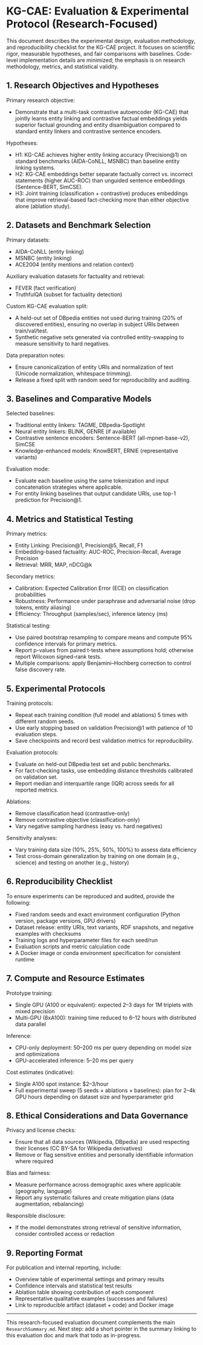 # KG-CAE: Evaluation & Experimental Protocol (Research-Focused)

This document describes the experimental design, evaluation methodology, and reproducibility checklist for the KG-CAE project. It focuses on scientific rigor, measurable hypotheses, and fair comparisons with baselines. Code-level implementation details are minimized; the emphasis is on research methodology, metrics, and statistical validity.

## 1. Research Objectives and Hypotheses

Primary research objective:
- Demonstrate that a multi-task contrastive autoencoder (KG-CAE) that jointly learns entity linking and contrastive factual embeddings yields superior factual grounding and entity disambiguation compared to standard entity linkers and contrastive sentence encoders.

Hypotheses:
- H1: KG-CAE achieves higher entity linking accuracy (Precision@1) on standard benchmarks (AIDA-CoNLL, MSNBC) than baseline entity linking systems.
- H2: KG-CAE embeddings better separate factually correct vs. incorrect statements (higher AUC-ROC) than unguided sentence embeddings (Sentence-BERT, SimCSE).
- H3: Joint training (classification + contrastive) produces embeddings that improve retrieval-based fact-checking more than either objective alone (ablation study).

## 2. Datasets and Benchmark Selection

Primary datasets:
- AIDA-CoNLL (entity linking)
- MSNBC (entity linking)
- ACE2004 (entity mentions and relation context)

Auxiliary evaluation datasets for factuality and retrieval:
- FEVER (fact verification)
- TruthfulQA (subset for factuality detection)

Custom KG-CAE evaluation split:
- A held-out set of DBpedia entities not used during training (20% of discovered entities), ensuring no overlap in subject URIs between train/val/test.
- Synthetic negative sets generated via controlled entity-swapping to measure sensitivity to hard negatives.

Data preparation notes:
- Ensure canonicalization of entity URIs and normalization of text (Unicode normalization, whitespace trimming).
- Release a fixed split with random seed for reproducibility and auditing.

## 3. Baselines and Comparative Models

Selected baselines:
- Traditional entity linkers: TAGME, DBpedia-Spotlight
- Neural entity linkers: BLINK, GENRE (if available)
- Contrastive sentence encoders: Sentence-BERT (all-mpnet-base-v2), SimCSE
- Knowledge-enhanced models: KnowBERT, ERNIE (representative variants)

Evaluation mode:
- Evaluate each baseline using the same tokenization and input concatenation strategies where applicable.
- For entity linking baselines that output candidate URIs, use top-1 prediction for Precision@1.

## 4. Metrics and Statistical Testing

Primary metrics:
- Entity Linking: Precision@1, Precision@5, Recall, F1
- Embedding-based factuality: AUC-ROC, Precision-Recall, Average Precision
- Retrieval: MRR, MAP, nDCG@k

Secondary metrics:
- Calibration: Expected Calibration Error (ECE) on classification probabilities
- Robustness: Performance under paraphrase and adversarial noise (drop tokens, entity aliasing)
- Efficiency: Throughput (samples/sec), inference latency (ms)

Statistical testing:
- Use paired bootstrap resampling to compare means and compute 95% confidence intervals for primary metrics.
- Report p-values from paired t-tests where assumptions hold; otherwise report Wilcoxon signed-rank tests.
- Multiple comparisons: apply Benjamini–Hochberg correction to control false discovery rate.

## 5. Experimental Protocols

Training protocols:
- Repeat each training condition (full model and ablations) 5 times with different random seeds.
- Use early stopping based on validation Precision@1 with patience of 10 evaluation steps.
- Save checkpoints and record best validation metrics for reproducibility.

Evaluation protocols:
- Evaluate on held-out DBpedia test set and public benchmarks.
- For fact-checking tasks, use embedding distance thresholds calibrated on validation set.
- Report median and interquartile range (IQR) across seeds for all reported metrics.

Ablations:
- Remove classification head (contrastive-only)
- Remove contrastive objective (classification-only)
- Vary negative sampling hardness (easy vs. hard negatives)

Sensitivity analyses:
- Vary training data size (10%, 25%, 50%, 100%) to assess data efficiency
- Test cross-domain generalization by training on one domain (e.g., science) and testing on another (e.g., history)

## 6. Reproducibility Checklist

To ensure experiments can be reproduced and audited, provide the following:
- Fixed random seeds and exact environment configuration (Python version, package versions, GPU drivers)
- Dataset release: entity URIs, text variants, RDF snapshots, and negative examples with checksums
- Training logs and hyperparameter files for each seed/run
- Evaluation scripts and metric calculation code
- A Docker image or conda environment specification for consistent runtime

## 7. Compute and Resource Estimates

Prototype training:
- Single GPU (A100 or equivalent): expected 2–3 days for 1M triplets with mixed precision
- Multi-GPU (8xA100): training time reduced to 6–12 hours with distributed data parallel

Inference:
- CPU-only deployment: 50–200 ms per query depending on model size and optimizations
- GPU-accelerated inference: 5–20 ms per query

Cost estimates (indicative):
- Single A100 spot instance: $2–3/hour
- Full experimental sweep (5 seeds × ablations × baselines): plan for 2–4k GPU hours depending on dataset size and hyperparameter grid

## 8. Ethical Considerations and Data Governance

Privacy and license checks:
- Ensure that all data sources (Wikipedia, DBpedia) are used respecting their licenses (CC BY-SA for Wikipedia derivatives)
- Remove or flag sensitive entities and personally identifiable information where required

Bias and fairness:
- Measure performance across demographic axes where applicable (geography, language)
- Report any systematic failures and create mitigation plans (data augmentation, rebalancing)

Responsible disclosure:
- If the model demonstrates strong retrieval of sensitive information, consider controlled access or redaction

## 9. Reporting Format

For publication and internal reporting, include:
- Overview table of experimental settings and primary results
- Confidence intervals and statistical test results
- Ablation table showing contribution of each component
- Representative qualitative examples (successes and failures)
- Link to reproducible artifact (dataset + code) and Docker image

---

This research-focused evaluation document complements the main `ResearchSummary.md`. Next step: add a short pointer in the summary linking to this evaluation doc and mark that todo as in-progress.
